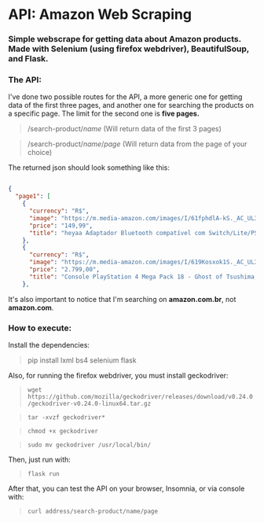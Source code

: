 # API: Amazon Web Scraping

### Simple webscrape for getting data about Amazon products. Made with Selenium (using firefox webdriver), BeautifulSoup, and Flask.

### The API:
I've done two possible routes for the API, a more generic one for getting data of the first three pages, and another one for searching the products on a specific page. The limit for the second one is **five pages.**

> /search-product/*name* (Will return data of the first 3 pages)

> /search-product/*name*/*page* (Will return data from the page of your choice)

The returned json should look something like this:

```json

{
  "page1": [
    {
      "currency": "R$",
      "image": "https://m.media-amazon.com/images/I/61fphdlA-kS._AC_UL320_.jpg",
      "price": "149,99",
      "title": "heyaa Adaptador Bluetooth compatível com Switch/Lite/PS4/PS5, Transmissor de áudio sem fio BT 5.0 com baixa latência USB C para A Conversor para          fones de ouvido Bluetooth Fones de ouvido"
    },
    {
      "currency": "R$",
      "image": "https://m.media-amazon.com/images/I/619Kosxok1S._AC_UL320_.jpg",
      "price": "2.799,00",
      "title": "Console PlayStation 4 Mega Pack 18 - Ghost of Tsushima, God of War e Ratchet & Clank"
    },
```

It's also important to notice that I'm searching on **amazon.com.br**, not **amazon.com**.

### How to execute:

Install the dependencies:
> pip install lxml bs4 selenium flask

Also, for running the firefox webdriver, you must install geckodriver:
> `wget https://github.com/mozilla/geckodriver/releases/download/v0.24.0/geckodriver-v0.24.0-linux64.tar.gz`

> `tar -xvzf geckodriver*`

> `chmod +x geckodriver`

> `sudo mv geckodriver /usr/local/bin/`

Then, just run with:
> `flask run`

After that, you can test the API on your browser, Insomnia, or via console with:
>`curl address/search-product/name/page`  
